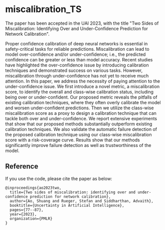 # miscalibration_TS
The paper has been accepted in the UAI 2023, with the title "Two Sides of Miscalibration: Identifying Over and Under-Confidence Prediction for Network Calibration". <br>

Proper confidence calibration of deep neural networks is essential in safety-critical tasks for reliable predictions. Miscalibration can lead to model over-confidence and/or under-confidence; i.e., the predicted confidence can be greater or less than model accuracy. Recent studies have highlighted the over-confidence issue by introducing calibration techniques and demonstrated success on various tasks. However, miscalibration through under-confidence has not yet to receive much attention. In this paper, we address the necessity of paying attention to the under-confidence issue. We first introduce a novel metric, a miscalibration score, to identify the overall and class-wise calibration status, including being over or under-confident. Our proposed metric reveals the pitfalls of existing calibration techniques, where they often overly calibrate the model and worsen under-confident predictions. Then we utilize the class-wise miscalibration score as a proxy to design a calibration technique that can tackle both over and under-confidence. We report extensive experiments that show that our proposed methods substantially outperform existing calibration techniques. We also validate the automatic failure detection of the proposed calibration technique using our class-wise miscalibration score with a risk-coverage curve. Results show that our methods significantly improve failure detection as well as trustworthiness of the model. 


## Reference 
If you use the code, please cite the paper as below:
```
@inproceedings{ao2023two,
  title={Two sides of miscalibration: identifying over and under-confidence prediction for network calibration},
  author={Ao, Shuang and Rueger, Stefan and Siddharthan, Advaith},
  booktitle={Uncertainty in Artificial Intelligence},
  pages={77--87},
  year={2023},
  organization={PMLR}
}
```
